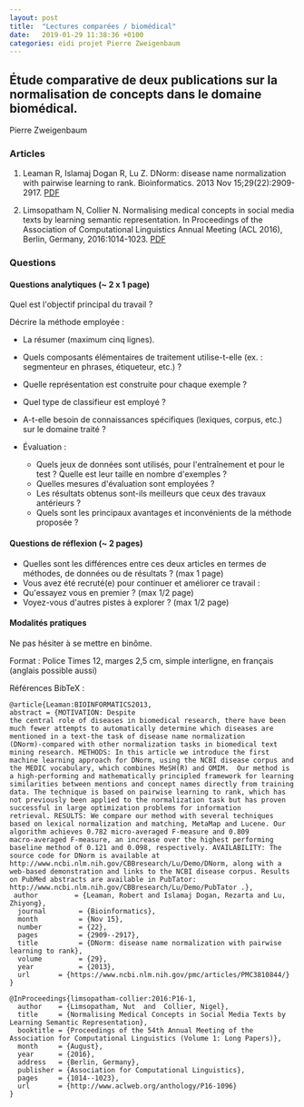 ```yaml
---
layout: post
title:  "Lectures comparées / biomédical"
date:   2019-01-29 11:38:36 +0100
categories: eidi projet Pierre Zweigenbaum
---
```


## Étude comparative de deux publications sur la normalisation de concepts dans le domaine biomédical.

Pierre Zweigenbaum

### Articles

1. Leaman R, Islamaj Dogan R, Lu Z. DNorm: disease name normalization with pairwise learning to rank. Bioinformatics. 2013 Nov 15;29(22):2909-2917. [PDF](https://www.ncbi.nlm.nih.gov/pmc/articles/PMC3810844/)

2. Limsopatham N, Collier N. Normalising medical concepts in social media texts by learning semantic representation. In Proceedings of the Association of Computational Linguistics Annual Meeting (ACL 2016), Berlin, Germany, 2016:1014-1023. [PDF](http://www.aclweb.org/anthology/P16-1096})


### Questions
#### Questions analytiques (~ 2 x 1 page)

Quel est l'objectif principal du travail ?

Décrire la méthode employée :
 - La résumer (maximum cinq lignes).
 - Quels composants élémentaires de traitement utilise-t-elle (ex.  : segmenteur en phrases, étiqueteur, etc.) ?
  - Quelle représentation est construite pour chaque exemple ?
  - Quel type de classifieur est employé ?
  - A-t-elle besoin de connaissances spécifiques (lexiques, corpus, etc.) sur le domaine traité ?

- Évaluation :
  - Quels jeux de données sont utilisés, pour l'entraînement et pour le test ? Quelle est leur taille en nombre d'exemples ?
  - Quelles mesures d'évaluation sont employées ?
  - Les résultats obtenus sont-ils meilleurs que ceux des travaux antérieurs ?
  - Quels sont les principaux avantages et inconvénients de la méthode proposée ?


#### Questions de réflexion (~ 2 pages)

   -  Quelles sont les différences entre ces deux articles en termes de méthodes, de données ou de résultats ? (max 1 page)
   -  Vous avez été recruté(e) pour continuer et améliorer ce travail :
   - Qu'essayez vous en premier ? (max 1/2 page)
   - Voyez-vous d'autres pistes à explorer ? (max 1/2 page)

#### Modalités pratiques

Ne pas hésiter à se mettre en binôme.

Format :
    Police Times 12, marges 2,5 cm, simple interligne, en français (anglais possible aussi)



Références BibTeX :

```
@article{Leaman:BIOINFORMATICS2013,
abstract = {MOTIVATION: Despite
the central role of diseases in biomedical research, there have been
much fewer attempts to automatically determine which diseases are
mentioned in a text-the task of disease name normalization
(DNorm)-compared with other normalization tasks in biomedical text
mining research. METHODS: In this article we introduce the first
machine learning approach for DNorm, using the NCBI disease corpus and
the MEDIC vocabulary, which combines MeSH(R) and OMIM.  Our method is
a high-performing and mathematically principled framework for learning
similarities between mentions and concept names directly from training
data. The technique is based on pairwise learning to rank, which has
not previously been applied to the normalization task but has proven
successful in large optimization problems for information
retrieval. RESULTS: We compare our method with several techniques
based on lexical normalization and matching, MetaMap and Lucene. Our
algorithm achieves 0.782 micro-averaged F-measure and 0.809
macro-averaged F-measure, an increase over the highest performing
baseline method of 0.121 and 0.098, respectively. AVAILABILITY: The
source code for DNorm is available at
http://www.ncbi.nlm.nih.gov/CBBresearch/Lu/Demo/DNorm, along with a
web-based demonstration and links to the NCBI disease corpus. Results
on PubMed abstracts are available in PubTator: http://www.ncbi.nlm.nih.gov/CBBresearch/Lu/Demo/PubTator .},
 author         = {Leaman, Robert and Islamaj Dogan, Rezarta and Lu, Zhiyong},
  journal        = {Bioinformatics},
  month          = {Nov 15},
  number         = {22},
  pages          = {2909--2917},
  title          = {DNorm: disease name normalization with pairwise learning to rank},
  volume         = {29},
  year           = {2013},
  url       = {https://www.ncbi.nlm.nih.gov/pmc/articles/PMC3810844/}
}

@InProceedings{limsopatham-collier:2016:P16-1,
  author    = {Limsopatham, Nut  and  Collier, Nigel},
  title     = {Normalising Medical Concepts in Social Media Texts by Learning Semantic Representation},
  booktitle = {Proceedings of the 54th Annual Meeting of the Association for Computational Linguistics (Volume 1: Long Papers)},
  month     = {August},
  year      = {2016},
  address   = {Berlin, Germany},
  publisher = {Association for Computational Linguistics},
  pages     = {1014--1023},
  url       = {http://www.aclweb.org/anthology/P16-1096}
}
```
